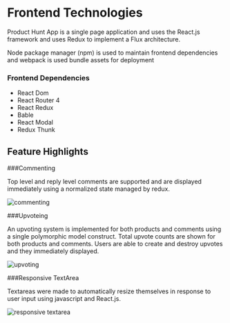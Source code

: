 # Frontend Technologies

Product Hunt App is a single page application and uses the React.js framework and uses Redux to implement a Flux architecture.

Node package manager (npm) is used to maintain frontend dependencies and webpack is used bundle assets for deployment

### Frontend Dependencies

* React Dom
* React Router 4
* React Redux
* Bable
* React Modal
* Redux Thunk

## Feature Highlights

###Commenting

Top level and reply level comments are supported and are displayed immediately using a normalized state managed by redux.

![commenting](https://github.com/johnschoeman/product_hunt_app/blob/master/docs/img/production_readme/commenting.gif)

###Upvoteing

An upvoting system is implemented for both products and comments using a single polymorphic model construct.  Total upvote counts are shown for both products and comments.  Users are able to create and destroy upvotes and they immediately displayed.

![upvoting](https://github.com/johnschoeman/product_hunt_app/blob/master/docs/img/production_readme/upvoting.gif)

###Responsive TextArea

Textareas were made to automatically resize themselves in response to user input using javascript and React.js.

![responsive textarea](https://github.com/johnschoeman/product_hunt_app/blob/master/docs/img/production_readme/responsive-textarea.gif)